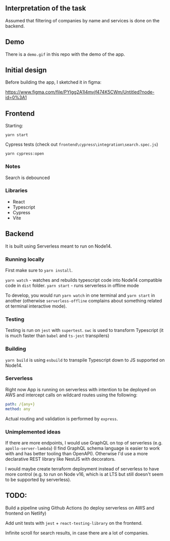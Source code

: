 ## Interpretation of the task

Assumed that filtering of companies by name and services is done on the backend.

## Demo

There is a `demo.gif` in this repo with the demo of the app.

## Initial design

Before building the app, I sketched it in figma:

https://www.figma.com/file/PYIgg2A1l4mvjf474K5CWm/Untitled?node-id=0%3A1

## Frontend

Starting:

```
yarn start
```

Cypress tests (check out `frontend\cypress\integration\search.spec.js`)

```
yarn cypress:open
```

### Notes

Search is debounced

### Libraries

- React
- Typescript
- Cypress
- Vite

## Backend

It is built using Serverless meant to run on Node14.

### Running locally

First make sure to `yarn install`.

`yarn watch` - watches and rebuilds typescript code into Node14 compatible code in `dist` folder.
`yarn start` - runs serverless in offline mode

To develop, you would run `yarn watch` in one terminal and `yarn start` in another (otherwise `serverless-offline` complains about something related ot terminal interactive mode).

### Testing

Testing is run on `jest` with `supertest`.
`swc` is used to transform Typescript (it is much faster than `babel` and `ts-jest` transpilers)

### Building

`yarn build` is using `esbuild` to transpile Typescript down to JS supported on Node14.

### Serverless

Right now App is running on serverless with intention to be deployed on AWS and intercept calls on wildcard routes using the following:

```yaml
path: /{any+}
method: any
```

Actual routing and validation is performed by `express`.

### Unimplemented ideas

If there are more endpoints, I would use GraphQL on top of serverless (e.g. `apollo-server-lambda`) (I find GraphQL schema language is easier to work with and has better tooling than OpenAPI). Otherwise I'd use a more declarative REST library like NestJS with decorators.

I would maybe create terraform deployment instead of serverless to have more control (e.g. to run on Node v16, which is at LTS but still doesn't seem to be supported by serverless).

## TODO:

Build a pipeline using Github Actions (to deploy serverless on AWS and frontend on Netlify)

Add unit tests with `jest` + `react-testing-library` on the frontend.

Infinite scroll for search results, in case there are a lot of companies.
